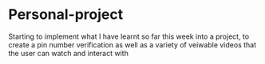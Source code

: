 # Personal-project

Starting to implement what I have learnt so far this week into a project, to create a pin number verification as well as a variety of veiwable videos that the user can watch and interact with